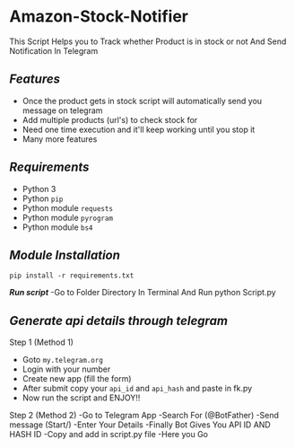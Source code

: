 # Amazon-Stock-Notifier
This Script Helps you to Track whether Product is in stock or not And Send Notification In Telegram

## ***Features***

- Once the product gets in stock script will automatically send you message on telegram
- Add multiple products (url's) to check stock for
- Need one time execution and it'll keep working until you stop it
- Many more features

## ***Requirements***

- Python 3
- Python `pip`
- Python module `requests`
- Python module `pyrogram`
- Python module `bs4`

## ***Module Installation***

	pip install -r requirements.txt

***Run script***
 -Go to Folder Directory In Terminal And Run
    python Script.py

## ***Generate api details through telegram***
Step 1 (Method 1)
- Goto `my.telegram.org`
- Login with your number
- Create new app (fill the form)
- After submit copy your `api_id` and `api_hash` and paste in fk.py
- Now run the script and ENJOY!!

Step 2 (Method 2)
-Go to Telegram App
-Search For (@BotFather)
-Send message (Start/)
-Enter Your Details
-Finally Bot Gives You API ID AND HASH ID
-Copy and add in script.py file
-Here you Go
